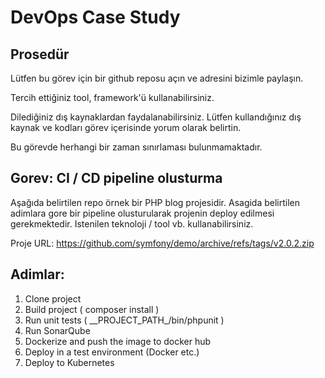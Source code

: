 # DevOps Case Study

## Prosedür

Lütfen bu görev için bir github reposu açın ve adresini bizimle paylaşın.

Tercih ettiğiniz tool, framework'ü kullanabilirsiniz.

Dilediğiniz dış kaynaklardan faydalanabilirsiniz. Lütfen kullandığınız dış kaynak ve kodları görev içerisinde yorum olarak belirtin.

Bu görevde herhangi bir zaman sınırlaması bulunmamaktadır.

## Gorev: CI / CD pipeline olusturma

Aşağıda belirtilen repo örnek bir PHP blog projesidir. Asagida belirtilen adimlara gore bir pipeline olusturularak projenin deploy edilmesi gerekmektedir. Istenilen teknoloji / tool vb. kullanabilirsiniz.

Proje URL: https://github.com/symfony/demo/archive/refs/tags/v2.0.2.zip

## Adimlar:

<ol>
<li>Clone project</li>
<li>Build project  ( composer install )</li>
<li>Run unit tests ( __PROJECT_PATH_/bin/phpunit )</li>
<li>Run SonarQube</li>
<li>Dockerize and push the image to docker hub</li>
<li>Deploy in a test environment (Docker etc.)</li>
<li>Deploy to Kubernetes</li>
</ol>
